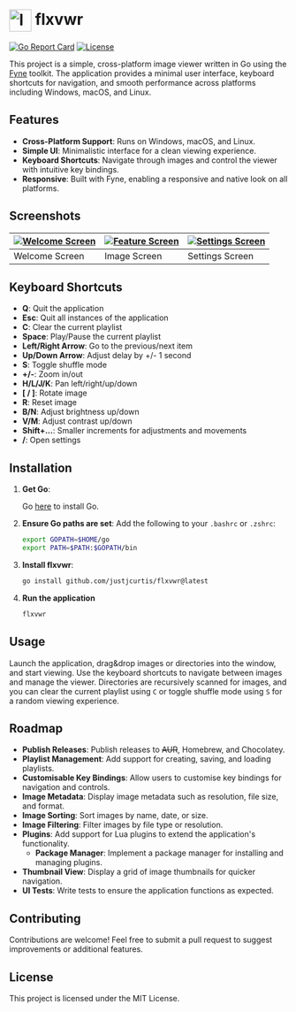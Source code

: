 # <img src="https://i.ibb.co/RNpWkb6/flxvwr.png" alt="logo" width="40" style="vertical-align: middle;"/> flxvwr

[![Go Report Card](https://goreportcard.com/badge/github.com/justjcurtis/flxvwr)](https://goreportcard.com/report/github.com/justjcurtis/flxvwr)
[![License](https://img.shields.io/github/license/justjcurtis/flxvwr)](https://github.com/justjcurtis/flxvwr/blob/main/Licence.md)

This project is a simple, cross-platform image viewer written in Go using the [Fyne](https://fyne.io/) toolkit. The application provides a minimal user interface, keyboard shortcuts for navigation, and smooth performance across platforms including Windows, macOS, and Linux.

## Features

- **Cross-Platform Support**: Runs on Windows, macOS, and Linux.
- **Simple UI**: Minimalistic interface for a clean viewing experience.
- **Keyboard Shortcuts**: Navigate through images and control the viewer with intuitive key bindings.
- **Responsive**: Built with Fyne, enabling a responsive and native look on all platforms.

## Screenshots

| [![Welcome Screen](https://i.ibb.co/H78vt6f/welcome.png)](https://ibb.co/jhXKymP) | [![Feature Screen](https://i.ibb.co/0s1hXYV/image.png)](https://ibb.co/jJqg53Z) | [![Settings Screen](https://i.ibb.co/JkkgQ4G/settings.png)](https://ibb.co/vzzRYGT) |
|---------------------------------------------|---------------------------------------------|---------------------------------------------|
| Welcome Screen                              | Image Screen                                | Settings Screen                             |

## Keyboard Shortcuts

- **Q**: Quit the application
- **Esc**: Quit all instances of the application
- **C**: Clear the current playlist
- **Space**: Play/Pause the current playlist
- **Left/Right Arrow**: Go to the previous/next item
- **Up/Down Arrow**: Adjust delay by +/- 1 second
- **S**: Toggle shuffle mode
- **+/-**: Zoom in/out
- **H/L/J/K**: Pan left/right/up/down
- **[ / ]**: Rotate image
- **R**: Reset image
- **B/N**: Adjust brightness up/down
- **V/M**: Adjust contrast up/down
- **Shift+...**: Smaller increments for adjustments and movements
- **/**: Open settings

## Installation

1. **Get Go**:

    Go [here](https://go.dev/doc/install) to install Go.

2. **Ensure Go paths are set**:
    Add the following to your `.bashrc` or `.zshrc`:
    ```bash
    export GOPATH=$HOME/go
    export PATH=$PATH:$GOPATH/bin
    ```

3. **Install flxvwr**:
    ```bash
    go install github.com/justjcurtis/flxvwr@latest
    ```

4. **Run the application**
   ```bash
   flxvwr
   ```

## Usage

Launch the application, drag&drop images or directories into the window, and start viewing. Use the keyboard shortcuts to navigate between images and manage the viewer. Directories are recursively scanned for images, and you can clear the current playlist using `C` or toggle shuffle mode using `S` for a random viewing experience.

## Roadmap

- **Publish Releases**: Publish releases to ~~AUR~~, Homebrew, and Chocolatey.
- **Playlist Management**: Add support for creating, saving, and loading playlists.
- **Customisable Key Bindings**: Allow users to customise key bindings for navigation and controls.
- **Image Metadata**: Display image metadata such as resolution, file size, and format.
- **Image Sorting**: Sort images by name, date, or size.
- **Image Filtering**: Filter images by file type or resolution.
- **Plugins**: Add support for Lua plugins to extend the application's functionality.
    - **Package Manager**: Implement a package manager for installing and managing plugins.
- **Thumbnail View**: Display a grid of image thumbnails for quicker navigation.
- **UI Tests**: Write tests to ensure the application functions as expected.

## Contributing

Contributions are welcome! Feel free to submit a pull request to suggest improvements or additional features.

## License

This project is licensed under the MIT License.
